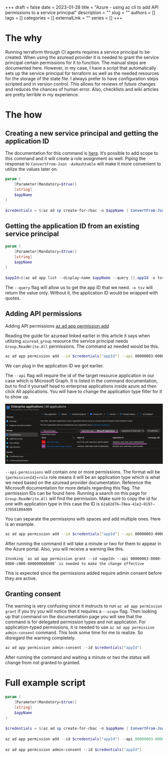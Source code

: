 +++ 
draft = false
date = 2023-01-28
title = "Azure - using az cli to add API permissions to a service principal"
description = ""
slug = ""
authors = []
tags = []
categories = []
externalLink = ""
series = []
+++

# The why

Running terraform through CI agents requires a service principal to be created. When using the azuread provider it is needed to grant the service principal certain permissions for it to function. The manual steps are documented here. However, in my case, I have a script that automatically sets up the service principal for terraform as well as the needed resources for the storage of the state file. I always prefer to have configuration steps scripted and in version control. This allows for reviews of future changes and reduces the chances of human error. Also, checklists and wiki articles are pretty terrible in my experience.

# The how

## Creating a new service principal and getting the application ID

The documentation for this command is [here](https://learn.microsoft.com/en-us/cli/azure/ad/sp?view=azure-cli-latest#az-ad-sp-create-for-rbac). It’s possible to add scope to this command and it will create a role assignment as well. Piping the response to `ConvertFrom-Json -AsHashtable` will make it more convenient to utilize the values later on.

``` powershell
param (
    [Parameter(Mandatory=$true)]
    [string]
    $appName
)

$credentials = $(az ad sp create-for-rbac -n $appName | ConvertFrom-Json -AsHashtable)
```

## Getting the application ID from an existing service principal

``` powershell
param (
    [Parameter(Mandatory=$true)]
    [string]
    $appName
)

$appId=$(az ad app list --display-name $appName --query [].appId -o tsv)
```

The `--query` flag will allow us to get the app ID that we need. `-o tsv` will return the value only. Without it, the application ID would be wrapped with quotes.

## Adding API permissions

Adding API permissions [az ad app permission add](https://learn.microsoft.com/en-us/cli/azure/ad/app/permission?view=azure-cli-latest#az-ad-app-permission-add)

Reading the guide for azuread linked earlier in this article it says when utilizing `azuread_group` resource the service principal needs `Group.ReadWrite.All` permissions. The command az needed would be this.

``` bash
az ad app permission add --id $credentials["appId"] --api 00000003-0000-0000-c000-000000000000 --api-permissions 62a82d76-70ea-41e2-9197-370581804d09=Role #Group.ReadWrite.All
```

We can plug in the application ID we got earlier.

The `--api` flag will require the id of the target resource application in our case which is Microsoft Graph. It is listed in the command documentation, but to find it yourself head to enterprise applications inside azure ad then click All applications. You will have to change the application type filter for it to show up.

![image](images/iamge.png)

`--api-permissions` will contain one or more permissions. The format will be `{permissionId}=role` role means it will be an application type which is what we need based on the azuread provider documentation. Reference the Microsoft documentation for more details regarding this flag. The permission IDs can be found here. Running a search on this page for `Group.ReadWrite.All` will find the permission. Make sure to copy the id for one with application type in this case the ID is `62a82d76–70ea-41e2–9197–370581804d09`

You can separate the permissions with spaces and add multiple ones. Here is an example.

``` bash
az ad app permission add --id $credentials["appId"] --api 00000003-0000-0000-c000-000000000000 --api-permissions 62a82d76-70ea-41e2-9197-370581804d09=Role 7ab1d382-f21e-4acd-a863-ba3e13f7da61=Role
```

After running the command it will take a minute or two for them to appear in the Azure portal. Also, you will receive a warning like this.

```
Invoking `az ad app permission grant --id <appId> --api 00000003-0000-0000-c000-000000000000` is needed to make the change effective
```

This is expected since the permissions added require admin consent before they are active.

## Granting consent

The warning is very confusing since it instructs to run `az ad app permission grant` if you try you will notice that it requires a `--scope` flag. Then looking up that command on the documentation page you will see that the command is for delegated permission types and not application. For application-typed permissions, it is needed to use `az ad app permission admin-consent` command. This took some time for me to realize. So disregard the warning completely.

``` powershell
az ad app permission admin-consent --id $credentials["appId"]
```

After running the command and waiting a minute or two the status will change from not granted to granted.

# Full example script

``` powershell
param (
    [Parameter(Mandatory=$true)]
    [string]
    $appName
)

$credentials = $(az ad sp create-for-rbac -n $appName | ConvertFrom-Json -AsHashtable)

az ad app permission add --id $credentials["appId"] --api 00000003-0000-0000-c000-000000000000 --api-permissions 62a82d76-70ea-41e2-9197-370581804d09=Role 7ab1d382-f21e-4acd-a863-ba3e13f7da61=Role

az ad app permission admin-consent --id $credentials["appId"]
```
